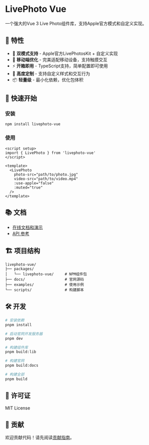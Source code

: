 # LivePhoto Vue

一个强大的Vue 3 Live Photo组件库，支持Apple官方模式和自定义实现。

## 🌟 特性

- 🍎 **双模式支持** - Apple官方LivePhotosKit + 自定义实现
- 📱 **移动端优化** - 完美适配移动设备，支持触摸交互
- ⚡ **开箱即用** - TypeScript支持，简单配置即可使用
- 🎨 **高度定制** - 支持自定义样式和交互行为
- 📦 **轻量级** - 最小化依赖，优化包体积

## 🚀 快速开始

### 安装

```bash
npm install livephoto-vue
```

### 使用

```vue
<script setup>
import { LivePhoto } from 'livephoto-vue'
</script>

<template>
  <LivePhoto 
    photo-src="path/to/photo.jpg"
    video-src="path/to/video.mp4"
    :use-apple="false"
    :muted="true"
  />
</template>
```

## 📚 文档

- [在线文档和演示](https://your-username.github.io/livephoto-vue)
- [API 参考](/packages/livephoto-vue/README.md)

## 🏗️ 项目结构

```
livephoto-vue/
├── packages/
│   └── livephoto-vue/     # NPM组件包
├── docs/                  # 官网源码
├── examples/              # 使用示例
└── scripts/               # 构建脚本
```

## 🛠️ 开发

```bash
# 安装依赖
pnpm install

# 启动官网开发服务器
pnpm dev

# 构建组件库
pnpm build:lib

# 构建官网
pnpm build:docs

# 构建全部
pnpm build
```

## 📄 许可证

MIT License

## 🤝 贡献

欢迎贡献代码！请先阅读[贡献指南](CONTRIBUTING.md)。

